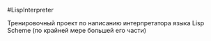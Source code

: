 #LispInterpreter

Тренировочный проект по написанию интерпретатора языка Lisp Scheme (по крайней мере большей его части)
